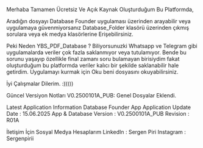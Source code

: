Merhaba Tamamen Ücretsiz Ve Açık Kaynak Oluşturduğum Bu Platformda,

Aradığın dosyayı Database Founder uygulaması üzerinden arayabilir veya uygulamaya güvenmiyorsanız Database_Folder klasörü üzerinden çıkmış sorulara veya ek medya klasörlerine Erişebilirsiniz.

Peki Neden YBS_PDF_Database ?
Biliyorsunuzki Whatsapp ve Telegram gibi uygulamalarda veriler çok fazla saklanmıyor veya tutulamıyor. 
Bende bu sorunu yaşayıp özellikle final zamanı soru bulamayan birisiydim fakat oluşturduğum bu platformda veriler kalıcı bir şekilde saklanabilir hale getirdim.
Uygulamayı kurmak için Oku beni dosyasını okuyabilirsiniz.

İyi Çalışmalar Dilerim. :)))))


Güncel Versiyon Notları V0.2500101A_PUB:
Genel Dosyalar Eklendi.

Latest Application Information 
Database Founder App
Application Update Date :  15.06.2025 
App & Database Version  :  V0.2500101A_PUB
Revision                :  R01A


İletişim İçin Sosyal Medya Hesaplarım
LinkedIn  : Sergen Piri
Instagram : Sergenpirii

